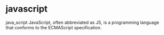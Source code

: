 # javascript
java_script
JavaScript, often abbreviated as JS, is a programming language that conforms to the ECMAScript specification. 
